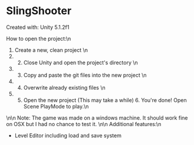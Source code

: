 # SlingShooter
Created with: Unity 5.1.2f1

How to open the project:\n 
1. Create a new, clean project \n 
2. 2. Close Unity and open the project's directory \n 
3. 3. Copy and paste the git files into the new project \n 
4. 4. Overwrite already existing files \n 
5. 5. Open the new project (This may take a while) 6. You're done! Open Scene PlayMode to play.\n 

\n\n
Note: The game was made on a windows machine. It should work fine on OSX but I had no chance to test it.
\n\n
Additional features:\n
- Level Editor including load and save system
